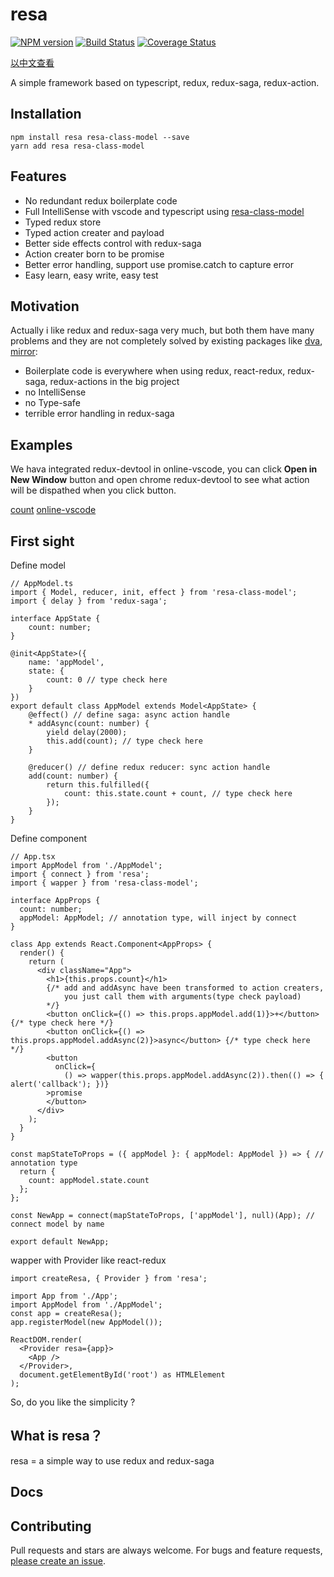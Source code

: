 # resa

[![NPM version](https://img.shields.io/npm/v/resa.svg?style=flat)](https://www.npmjs.com/package/resa)
[![Build Status](https://img.shields.io/travis/wangtao0101/resa.svg?style=flat)](https://travis-ci.org/wangtao0101/resa)
[![Coverage Status](https://coveralls.io/repos/github/wangtao0101/resa/badge.svg?branch=master)](https://coveralls.io/github/wangtao0101/resa?branch=master)

[以中文查看](README_CN.md)

A simple framework based on typescript, redux, redux-saga, redux-action.

## Installation
```
npm install resa resa-class-model --save
yarn add resa resa-class-model
```

## Features
* No redundant redux boilerplate code
* Full IntelliSense with vscode and typescript using [resa-class-model](https://github.com/wangtao0101/resa-class-model)
* Typed redux store
* Typed action creater and payload
* Better side effects control with redux-saga
* Action creater born to be promise
* Better error handling, support use promise.catch to capture error
* Easy learn, easy write, easy test

## Motivation
Actually i like redux and redux-saga very much, but both them have many problems and they are not completely solved by existing packages like [dva](https://github.com/dvajs/dva),
 [mirror](https://github.com/mirrorjs/mirror):
* Boilerplate code is everywhere when using redux, react-redux, redux-saga, redux-actions in the big project
* no IntelliSense
* no Type-safe
* terrible error handling in redux-saga

## Examples
We hava integrated redux-devtool in online-vscode, you can click **Open in New Window** button and open chrome redux-devtool to see what action will be dispathed when you click button.

[count](./examples/count) [online-vscode](https://stackblitz.com/edit/react-ts-84mcge)

## First sight
Define model
```
// AppModel.ts
import { Model, reducer, init, effect } from 'resa-class-model';
import { delay } from 'redux-saga';

interface AppState {
    count: number;
}

@init<AppState>({
    name: 'appModel',
    state: {
        count: 0 // type check here
    }
})
export default class AppModel extends Model<AppState> {
    @effect() // define saga: async action handle
    * addAsync(count: number) {
        yield delay(2000);
        this.add(count); // type check here
    }

    @reducer() // define redux reducer: sync action handle
    add(count: number) {
        return this.fulfilled({
            count: this.state.count + count, // type check here
        });
    }
}

```
Define component
```
// App.tsx
import AppModel from './AppModel';
import { connect } from 'resa';
import { wapper } from 'resa-class-model';

interface AppProps {
  count: number;
  appModel: AppModel; // annotation type, will inject by connect
}

class App extends React.Component<AppProps> {
  render() {
    return (
      <div className="App">
        <h1>{this.props.count}</h1>
        {/* add and addAsync have been transformed to action creaters,
            you just call them with arguments(type check payload)
        */}
        <button onClick={() => this.props.appModel.add(1)}>+</button> {/* type check here */}
        <button onClick={() => this.props.appModel.addAsync(2)}>async</button> {/* type check here */}
        <button
          onClick={
            () => wapper(this.props.appModel.addAsync(2)).then(() => { alert('callback'); })}
        >promise
        </button>
      </div>
    );
  }
}

const mapStateToProps = ({ appModel }: { appModel: AppModel }) => { // annotation type
  return {
    count: appModel.state.count
  };
};

const NewApp = connect(mapStateToProps, ['appModel'], null)(App); // connect model by name

export default NewApp;
```
wapper with Provider like react-redux
```
import createResa, { Provider } from 'resa';

import App from './App';
import AppModel from './AppModel';
const app = createResa();
app.registerModel(new AppModel());

ReactDOM.render(
  <Provider resa={app}>
    <App />
  </Provider>,
  document.getElementById('root') as HTMLElement
);
```
So, do you like the simplicity ?

## What is resa？
resa = a simple way to use redux and redux-saga

## Docs

## Contributing
Pull requests and stars are always welcome. For bugs and feature requests, [please create an issue](https://github.com/wangtao0101/resa/issues).
